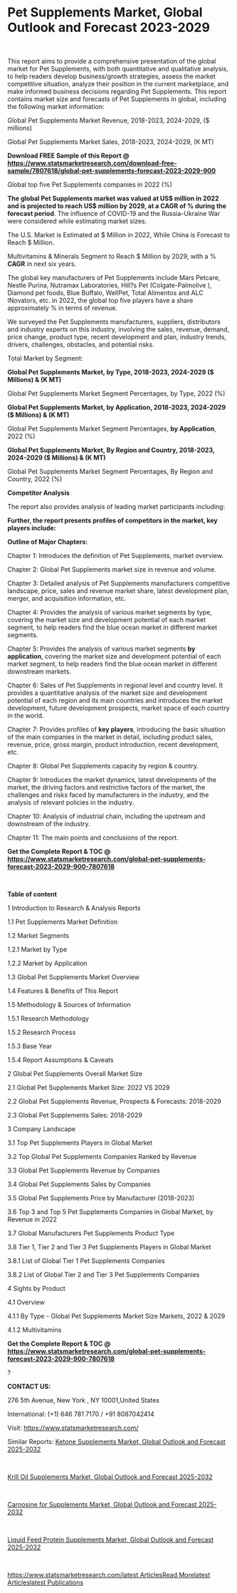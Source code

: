 <h1>Pet Supplements Market, Global Outlook and Forecast 2023-2029</h1><br/><p>This report aims to provide a comprehensive presentation of the global market for Pet Supplements, with both quantitative and qualitative analysis, to help readers develop business/growth strategies, assess the market competitive situation, analyze their position in the current marketplace, and make informed business decisions regarding Pet Supplements. This report contains market size and forecasts of Pet Supplements in global, including the following market information:</p>
 
 
 
 <p>Global Pet Supplements Market Revenue, 2018-2023, 2024-2029, ($ millions)</p>
 
 
 
 <p>Global Pet Supplements Market Sales, 2018-2023, 2024-2029, (K MT)</p>
 
 
 
 <p><strong>Download FREE Sample of this Report @ <a href="https://www.statsmarketresearch.com/download-free-sample/7807618/global-pet-supplements-forecast-2023-2029-900">https://www.statsmarketresearch.com/download-free-sample/7807618/global-pet-supplements-forecast-2023-2029-900</a></strong></p>
 
 
 
 <p>Global top five Pet Supplements companies in 2022 (%)</p>
 
 
 
 <p><strong>The global Pet Supplements market was valued at US$ million in 2022 and is projected to reach US$ million by 2029, at a <strong>CAGR</strong> of % during the forecast period</strong>. The influence of COVID-19 and the Russia-Ukraine War were considered while estimating market sizes.</p>
 
 
 
 <p>The U.S. Market is Estimated at $ Million in 2022, While China is Forecast to Reach $ Million.</p>
 
 
 
 <p>Multivitamins & Minerals Segment to Reach $ Million by 2029, with a % <strong>CAGR</strong> in next six years.</p>
 
 
 
 <p>The global key manufacturers of Pet Supplements include Mars Petcare, Nestle Purina, Nutramax Laboratories, Hill?s Pet (Colgate-Palmolive ), Diamond pet foods, Blue Buffalo, WellPet, Total Alimentos and ALC INovators, etc. in 2022, the global top five players have a share approximately % in terms of revenue.</p>
 
 
 
 <p>We surveyed the Pet Supplements manufacturers, suppliers, distributors and industry experts on this industry, involving the sales, revenue, demand, price change, product type, recent development and plan, industry trends, drivers, challenges, obstacles, and potential risks.</p>
 
 
 
 <p>Total Market by Segment:</p>
 
 
 
 <p><strong>Global Pet Supplements Market, by Type, 2018-2023, 2024-2029 ($ Millions) & (K MT)</strong></p>
 
 
 
 <p>Global Pet Supplements Market Segment Percentages, by Type, 2022 (%)</p>
 
 
 
 <p><strong>Global Pet Supplements Market, <strong>by Application</strong>, 2018-2023, 2024-2029 ($ Millions) & (K MT)</strong></p>
 
 
 
 <p>Global Pet Supplements Market Segment Percentages, <strong>by Application</strong>, 2022 (%)</p>
 
 
 
 <p><strong>Global Pet Supplements Market, By Region and Country, 2018-2023, 2024-2029 ($ Millions) & (K MT)</strong></p>
 
 
 
 <p>Global Pet Supplements Market Segment Percentages, By Region and Country, 2022 (%)</p>
 
 
 
 <p><strong>Competitor Analysis</strong></p>
 
 
 
 <p>The report also provides analysis of leading market participants including:</p>
 
 
 
 <p><strong>Further, the report presents profiles of competitors in the market, <strong>key players</strong> include:</strong></p>
 
 
 
 <p><strong>Outline of Major Chapters:</strong></p>
 
 
 
 <p>Chapter 1: Introduces the definition of Pet Supplements, market overview.</p>
 
 
 
 <p>Chapter 2: Global Pet Supplements market size in revenue and volume.</p>
 
 
 
 <p>Chapter 3: Detailed analysis of Pet Supplements manufacturers competitive landscape, price, sales and revenue market share, latest development plan, merger, and acquisition information, etc.</p>
 
 
 
 <p>Chapter 4: Provides the analysis of various market segments by type, covering the market size and development potential of each market segment, to help readers find the blue ocean market in different market segments.</p>
 
 
 
 <p>Chapter 5: Provides the analysis of various market segments <strong>by application</strong>, covering the market size and development potential of each market segment, to help readers find the blue ocean market in different downstream markets.</p>
 
 
 
 <p>Chapter 6: Sales of Pet Supplements in regional level and country level. It provides a quantitative analysis of the market size and development potential of each region and its main countries and introduces the market development, future development prospects, market space of each country in the world.</p>
 
 
 
 <p>Chapter 7: Provides profiles of <strong>key players</strong>, introducing the basic situation of the main companies in the market in detail, including product sales, revenue, price, gross margin, product introduction, recent development, etc.</p>
 
 
 
 <p>Chapter 8: Global Pet Supplements capacity by region & country.</p>
 
 
 
 <p>Chapter 9: Introduces the market dynamics, latest developments of the market, the driving factors and restrictive factors of the market, the challenges and risks faced by manufacturers in the industry, and the analysis of relevant policies in the industry.</p>
 
 
 
 <p>Chapter 10: Analysis of industrial chain, including the upstream and downstream of the industry.</p>
 
 
 
 <p>Chapter 11: The main points and conclusions of the report.</p>
 
 
 
 <div><b>Get the Complete Report & TOC @ <a href="https://www.statsmarketresearch.com/global-pet-supplements-forecast-2023-2029-900-7807618">https://www.statsmarketresearch.com/global-pet-supplements-forecast-2023-2029-900-7807618</a></b></div>
 
 
 
 <p><br />
 
 <b>Table of content</b></p>
 
 
 
 <p>1 Introduction to Research & Analysis Reports<br />
 
 1.1 Pet Supplements Market Definition<br />
 
 1.2 Market Segments<br />
 
 1.2.1 Market by Type<br />
 
 1.2.2 Market by Application<br />
 
 1.3 Global Pet Supplements Market Overview<br />
 
 1.4 Features & Benefits of This Report<br />
 
 1.5 Methodology & Sources of Information<br />
 
 1.5.1 Research Methodology<br />
 
 1.5.2 Research Process<br />
 
 1.5.3 Base Year<br />
 
 1.5.4 Report Assumptions & Caveats<br />
 
 2 Global Pet Supplements Overall Market Size<br />
 
 2.1 Global Pet Supplements Market Size: 2022 VS 2029<br />
 
 2.2 Global Pet Supplements Revenue, Prospects & Forecasts: 2018-2029<br />
 
 2.3 Global Pet Supplements Sales: 2018-2029<br />
 
 3 Company Landscape<br />
 
 3.1 Top Pet Supplements Players in Global Market<br />
 
 3.2 Top Global Pet Supplements Companies Ranked by Revenue<br />
 
 3.3 Global Pet Supplements Revenue by Companies<br />
 
 3.4 Global Pet Supplements Sales by Companies<br />
 
 3.5 Global Pet Supplements Price by Manufacturer (2018-2023)<br />
 
 3.6 Top 3 and Top 5 Pet Supplements Companies in Global Market, by Revenue in 2022<br />
 
 3.7 Global Manufacturers Pet Supplements Product Type<br />
 
 3.8 Tier 1, Tier 2 and Tier 3 Pet Supplements Players in Global Market<br />
 
 3.8.1 List of Global Tier 1 Pet Supplements Companies<br />
 
 3.8.2 List of Global Tier 2 and Tier 3 Pet Supplements Companies<br />
 
 4 Sights by Product<br />
 
 4.1 Overview<br />
 
 4.1.1 By Type - Global Pet Supplements Market Size Markets, 2022 & 2029<br />
 
 4.1.2 Multivitamins</p>
 
 
 
 <div><b>Get the Complete Report & TOC @ <a href="https://www.statsmarketresearch.com/global-pet-supplements-forecast-2023-2029-900-7807618">https://www.statsmarketresearch.com/global-pet-supplements-forecast-2023-2029-900-7807618</a></b></div>
 
 
 
 <p>? </p>
 
 
 
 <p><b>CONTACT US:</b><br />
 
 276 5th Avenue, New York , NY 10001,United States<br />
 
 International: (+1) 646 781 7170 / +91 8087042414<br />
 
 Visit: <a href="https://www.statsmarketresearch.com/">https://www.statsmarketresearch.com/</a><br />
 
 Similar Reports: <a href="https://www.statsmarketresearch.com/global-pet-supplements-forecast-2023-2029-900-7807618">Ketone Supplements Market, Global Outlook and Forecast 2025-2032</a><br />
 
 <br />
 
 <a href="https://www.statsmarketresearch.com/global-pet-supplements-forecast-2023-2029-900-7807618">Krill Oil Supplements Market, Global Outlook and Forecast 2025-2032</a><br />
 
 <br />
 
 <a href="https://www.statsmarketresearch.com/global-pet-supplements-forecast-2023-2029-900-7807618">Carnosine for Supplements Market, Global Outlook and Forecast 2025-2032</a><br />
 
 <br />
 
 <a href="https://www.statsmarketresearch.com/global-pet-supplements-forecast-2023-2029-900-7807618">Liquid Feed Protein Supplements Market, Global Outlook and Forecast 2025-2032</a><br />
 
 <br />
 
 <a href="https://gyeongbokgung.com">https://www.statsmarketresearch.com/</a><a href="https://hallyeomaritime.com">latest Articles</a><a href="https://jingwansa.com">Read More</a><a href="https://nguoiviet.jp/">latest Articles</a><a href="https://www.intelmarketresearch.com/">latest Publications</a></p>